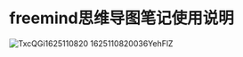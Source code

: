 # freemind思维导图笔记使用说明
![TxcQGi1625110820  1625110820036YehFlZ](https://ops-1254326415.file.myqcloud.com/uPic/TxcQGi16251108201625110820036YehFlZ.png)